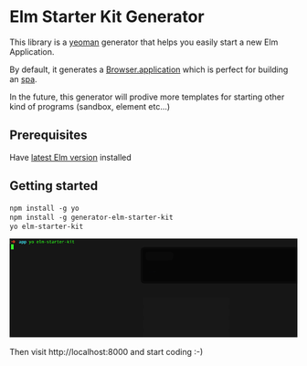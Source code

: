# Elm Starter Kit Generator

This library is a [yeoman](http://yeoman.io/) generator that helps you easily start a new Elm Application.

By default, it generates a [Browser.application](https://package.elm-lang.org/packages/elm/browser/latest/Browser#application) which is perfect for building an [spa](https://en.wikipedia.org/wiki/Single-page_application).

In the future, this generator will prodive more templates for starting other kind of programs (sandbox, element etc...)

## Prerequisites

Have [latest Elm version](https://guide.elm-lang.org/install.html) installed

## Getting started

```
npm install -g yo
npm install -g generator-elm-starter-kit
yo elm-starter-kit
```

![yo](docs/yo-elm.gif)

Then visit http://localhost:8000 and start coding :-)
